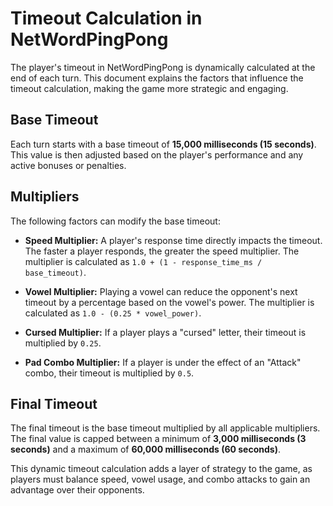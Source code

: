 # Timeout Calculation in NetWordPingPong

The player's timeout in NetWordPingPong is dynamically calculated at the end of each turn. This document explains the factors that influence the timeout calculation, making the game more strategic and engaging.

## Base Timeout

Each turn starts with a base timeout of **15,000 milliseconds (15 seconds)**. This value is then adjusted based on the player's performance and any active bonuses or penalties.

## Multipliers

The following factors can modify the base timeout:

*   **Speed Multiplier:** A player's response time directly impacts the timeout. The faster a player responds, the greater the speed multiplier. The multiplier is calculated as `1.0 + (1 - response_time_ms / base_timeout)`.

*   **Vowel Multiplier:** Playing a vowel can reduce the opponent's next timeout by a percentage based on the vowel's power. The multiplier is calculated as `1.0 - (0.25 * vowel_power)`.

*   **Cursed Multiplier:** If a player plays a "cursed" letter, their timeout is multiplied by `0.25`.

*   **Pad Combo Multiplier:** If a player is under the effect of an "Attack" combo, their timeout is multiplied by `0.5`.

## Final Timeout

The final timeout is the base timeout multiplied by all applicable multipliers. The final value is capped between a minimum of **3,000 milliseconds (3 seconds)** and a maximum of **60,000 milliseconds (60 seconds)**.

This dynamic timeout calculation adds a layer of strategy to the game, as players must balance speed, vowel usage, and combo attacks to gain an advantage over their opponents.
